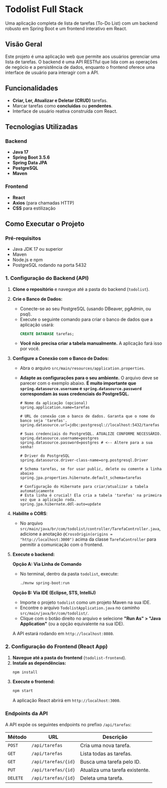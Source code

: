 # Todolist Full Stack

Uma aplicação completa de lista de tarefas (To-Do List) com um backend robusto em Spring Boot e um frontend interativo em React.

## Visão Geral

Este projeto é uma aplicação web que permite aos usuários gerenciar uma lista de tarefas. O backend é uma API RESTful que lida com as operações de negócio e a persistência de dados, enquanto o frontend oferece uma interface de usuário para interagir com a API.

## Funcionalidades

- **Criar, Ler, Atualizar e Deletar (CRUD)** tarefas.
- Marcar tarefas como **concluídas** ou **pendentes**.
- Interface de usuário reativa construída com React.

## Tecnologias Utilizadas

### Backend
- **Java 17**
- **Spring Boot 3.5.6**
- **Spring Data JPA**
- **PostgreSQL**
- **Maven**

### Frontend
- **React**
- **Axios** (para chamadas HTTP)
- **CSS** para estilização

## Como Executar o Projeto

### Pré-requisitos
- Java JDK 17 ou superior
- Maven
- Node.js e npm
- PostgreSQL rodando na porta 5432

### 1. Configuração do Backend (API)

1.  **Clone o repositório** e navegue até a pasta do backend (`todolist`).

2.  **Crie o Banco de Dados:**
    - Conecte-se ao seu PostgreSQL (usando DBeaver, pgAdmin, ou psql).
    - Execute o seguinte comando para criar o banco de dados que a aplicação usará:
      ```sql
      CREATE DATABASE tarefas;
      ```
    - **Você não precisa criar a tabela manualmente.** A aplicação fará isso por você.

3.  **Configure a Conexão com o Banco de Dados:**
    - Abra o arquivo `src/main/resources/application.properties`.
    - **Adapte as configurações para o seu ambiente.** O arquivo deve se parecer com o exemplo abaixo. **É muito importante que `spring.datasource.username` e `spring.datasource.password` correspondam às suas credenciais do PostgreSQL.**

      ```properties
      # Nome da aplicação (opcional)
      spring.application.name=tarefas

      # URL de conexão com o banco de dados. Garanta que o nome do banco seja 'tarefas'.
      spring.datasource.url=jdbc:postgresql://localhost:5432/tarefas

      # Suas credenciais do PostgreSQL. ATUALIZE CONFORME NECESSÁRIO.
      spring.datasource.username=postgres
      spring.datasource.password=postgres # <-- Altere para a sua senha!

      # Driver do PostgreSQL
      spring.datasource.driver-class-name=org.postgresql.Driver
      
      # Schema tarefas, se for usar public, delete ou comente a linha abaixo
      spring.jpa.properties.hibernate.default_schema=tarefas

      # Configuração do Hibernate para criar/atualizar a tabela automaticamente
      # Esta linha é crucial! Ela cria a tabela 'tarefas' na primeira vez que a aplicação roda.
      spring.jpa.hibernate.ddl-auto=update
      ```

4.  **Habilite o CORS**:
    - No arquivo `src/main/java/br/com/todolist/controller/TarefaController.java`, adicione a anotação `@CrossOrigin(origins = "http://localhost:3000")` acima da classe `TarefaController` para permitir a comunicação com o frontend.

5.  **Execute o backend:**

    **Opção A: Via Linha de Comando**
    - No terminal, dentro da pasta `todolist`, execute:
      ```bash
      ./mvnw spring-boot:run
      ```
    
    **Opção B: Via IDE (Eclipse, STS, IntelliJ)**
    - Importe o projeto `todolist` como um projeto Maven na sua IDE.
    - Encontre o arquivo `TodolistApplication.java` no caminho `src/main/java/br/com/todolist/`.
    - Clique com o botão direito no arquivo e selecione **"Run As" > "Java Application"** (ou a opção equivalente na sua IDE).

    A API estará rodando em `http://localhost:8080`.

### 2. Configuração do Frontend (React App)

1.  **Navegue até a pasta do frontend** (`todolist-frontend`).
2.  **Instale as dependências:**
    ```bash
    npm install
    ```
3.  **Execute o frontend:**
    ```bash
    npm start
    ```
    A aplicação React abrirá em `http://localhost:3000`.

### Endpoints da API

A API expõe os seguintes endpoints no prefixo `/api/tarefas`:

| Método | URL                | Descrição                      |
|--------|--------------------|--------------------------------|
| `POST` | `/api/tarefas`     | Cria uma nova tarefa.          |
| `GET`  | `/api/tarefas`     | Lista todas as tarefas.        |
| `GET`  | `/api/tarefas/{id}`| Busca uma tarefa pelo ID.      |
| `PUT`  | `/api/tarefas/{id}`| Atualiza uma tarefa existente. |
| `DELETE`| `/api/tarefas/{id}`| Deleta uma tarefa.             |
